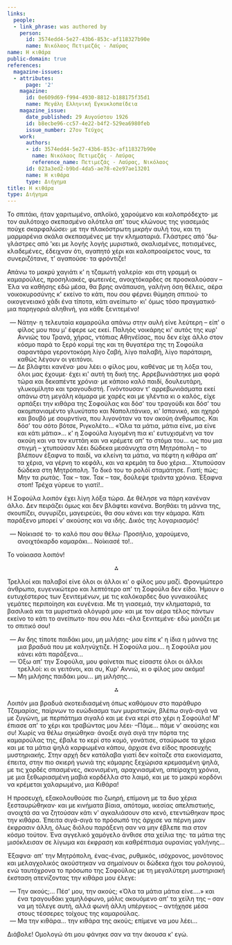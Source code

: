 ```yaml
---
links:
  people:
  - link_phrase: was authored by
    person:
      id: 3574edd4-5e27-43b6-853c-af118327b90e
      name: Νικόλαος Πετιμεζάς - Λαύρας
name: Η κιθάρα
public-domain: true
references:
  magazine-issues:
  - attributes:
      page: '2'
    magazine:
      id: 0e609d69-f994-4930-8812-b188175f35d1
      name: Μεγάλη Ελληνική Εγκυκλοπαίδεια
    magazine_issue:
      date_published: 29 Αυγούστου 1926
      id: b8ecbe96-cc57-4e22-b4f2-529ea6980feb
      issue_number: 27ον Τεύχος
    work:
      authors:
      - id: 3574edd4-5e27-43b6-853c-af118327b90e
        name: Νικόλαος Πετιμεζάς - Λαύρας
        reference_name: Πετιμεζάς - Λαύρας, Νικόλαος
      id: 023a3ed2-b9bd-4da5-ae78-e2e97ae13201
      name: Η κιθάρα
      type: Διήγημα
title: Η κιθάρα
type: Διήγημα
---
```


<main class="content" itemprop="text">
<p>Το σπιτάκι, ήταν χαριτωμένο, απλοϊκό, χαρούμενο και καλοπρόδεχτο· με τον αυλότοιχο σκεπασμένο ολότελα απ' τους κλώνους
της γιασεμιάς πούχε σκαρφαλώσει· με την πλακόστρωτη μικρήν αυλή του, και τη μαρμαρένια σκάλα σκεπασμένες με την
κληματαριά. Γλάστρες από 'δω· γλάστρες από 'κει με λογής λογής μυριστικά, σκαλισμένες, ποτισμένες, κλαδεμένες, έδειχναν
ότι, αγαπητό χέρι και καλοπροαίρετος νους, τα συνεριζότανε, τ' αγαπούσε· τα φρόντιζε!</p>

<p>Απάνω το μακρύ χαγιάτι κ' η τζαμωτή γαλερία· και στη γραμμή οι καμαρούλες, προσηλιακές, φωτεινές, ανοιχτόκαρδες σε
προσκαλούσαν &ndash;Έλα να καθήσης εδώ μέσα, θα βρης ανάπαυση, γαλήνη όση θέλεις, αέρα νοικοκυροσύνης κ' εκείνο το κάτι,
που σου φέρνει θύμηση σπιτιού· το οικογενειακό χάδι ένα τίποτα, κάτι ανείπωτο· κι' όμως τόσο πραγματικό· μια παρηγοριά
αληθινή, για κάθε ξενιτεμένο!</p>

<ol style="list-style-type: '&mdash; '">
  <li>
    Νάτην· η τελευταία καμαρούλα απάνω στην αυλή είνε λεύτερη &ndash; είπ' ο φίλος μου που μ' έφερε ως εκεί. Παληός
    νοικάρης κι' αυτός της κυρ' Αννιώς του Τρανά, χήρας, ντόπιας Αθηνέϊσας, που δεν είχε άλλο στον κόσμο παρά το ξερό
    κορμί της και τη θυγατέρα της τη Σοφούλα σαραντάρα γεροντοκόρη λίγο ζαβή, λίγο παλαβή, λίγο παράταιρη, καθώς λέγουν
    οι γειτόνοι.
  </li>
  <li>
    Δε βλάφτει κανένα· μου λέει ο φίλος μου, καθένας με τη λόξα του, όλοι μας έχουμε· έχει κι' αυτή τη δική της.
    Αρρεβωνιάστηκε μια φορά τώρα και δεκαπέντε χρόνια· με κάποιο καλό παιδί, δουλευτάρη, γλυκομίλητο και τραγουδιστή.
    Γινόντουσαν τ' αρρεβωνιάσματα εκεί απάνω στη μεγάλη κάμαρα με χαρές και με γλέντια κι ο καλός, είχε αρπάξει την
    κιθάρα της Σοφούλας και δόσ' του τραγούδι και δόσ' του ακομπανιαμέντο γλυκύτατο και Ναπολιτάνικο, κι' Ισπανικό, και
    ηχηρό και βουβό με σουρντίνα, που λιγονόταν να τον ακούη άνθρωπος. Και δόσ' του σότο βότσε, Ριγκολέτο... «Όλα τα
    μάτια, μάτια είνε, μα είνε και κάτι μάτια»... κ' η Σοφούλα λιγομένη πια κι' ευτυχισμένη να τον ακούη και να τον
    κυττάη και να κρέμετε απ' το στόμα του... ως που μια στιγμή &ndash; χτυπούσαν λέει δώδεκα μεσάνυχτα στη Μητρόπολη
    &ndash; το βλέπουν έξαφνα το παιδί, να κλείνη τα μάτια, να πέφτη η κιθάρα απ' τα χέρια, να γέρνη το κεφάλι, και να
    κρεμάη τα δυο χέρια... Χτυπούσαν δώδεκα στη Μητρόπολη. Το δικό του το ρολόϊ σταμάτησε. Γιατί; πώς; Μην τα ρωτάς. Τακ
    &ndash; τακ. Τακ &ndash; τακ, δούλεψε τριάντα χρόνια. Έξαφνα στοπ! Τρέχα γύρευε το γιατί!..
  </li>
</ol>

<p>Η Σοφούλα λοιπόν έχει λίγη λόξα τώρα. Δε θέλησε να πάρη κανέναν άλλο. Δεν πειράζει όμως και δεν βλάφτει κανένα. Βοηθάει
τη μάννα της, σκουπίζει, συγυρίζει, μαγειρεύει, θα σου κάνει και την κάμαρα. Κάτι παράξενο μπορεί ν' ακούσης και να
ιδής. Δικός της λογαριασμός!</p>

<ol style="list-style-type: '&mdash; '">
  <li>Νοίκιασέ το· το καλό που σου θέλω· Προσήλιο, χαρούμενο, ανοιχτόκαρδο καμαράκι... Νοίκιασέ το!..</li>
</ol>

<p>Το νοίκιασα λοιπόν!</p>

<div style="text-align: center; margin-bottom: 1em">⁂</div>

<p>Τρελλοί και παλαβοί είνε όλοι οι άλλοι κι' ο φίλος μου μαζί. Φρονιμώτερο άνθρωπο, ευγενικώτερο και λεπτότερο απ' τη
Σοφούλα δεν είδα. Ήμουν ο ευτυχέστερος των ξενιτεμένων, με τις καλόκαρδες δυο γυναικούλες γεμάτες περιποίηση και
ευγένεια. Με τη γιασεμιά, την κληματαριά, τα βασιλικά και τα μυριστικά ολόγυρά μου· και με τον αέρα τέλος πάντων εκείνο
το κάτι το ανείπωτο· που σου λέει &ndash;έλα ξενιτεμένε· εδώ μοιάζει με το σπιτικό σου!</p>

<ol style="list-style-type: '&mdash; '">
  <li>
    Αν δης τίποτε παιδάκι μου, μη μιλήσης· μου είπε κ' η ίδια η μάννα της μια βραδυά που με καληνύχτιζε. Η Σοφούλα
    μου... η Σοφούλα μου κάνει κάτι παράξενα...
  </li>
  <li>
    Όξω απ' την Σοφούλα, μου φαίνεται πως είσαστε όλοι οι άλλοι τρελλοί: κι οι γειτόνοι, και συ, Κυρ' Αννιώ, κι ο φίλος
    μου ακόμα!
  </li>
  <li>Μη μιλήσης παιδάκι μου... μη μιλήσης...</li>
</ol>

<div style="text-align: center; margin-bottom: 1em">⁂</div>

<p>Λοιπόν μια βραδυά σκοτειδιασμένη όπως καθόμουν στο παράθυρο Τζαμαρίας, παίρνων το ευώδιασμα των μυριστικών, βλέπω
σιγά-σιγά να με ζυγώνη, με περπάτημα σιγαλό και με ένα κερί στο χέρι η Σοφούλα! Μ' έπιασε απ' το χέρι και τραβώντας μου
λέει· &ndash;Πάμε... πάμε ν' ακούσης και συ! Χωρίς να θέλω σηκώθηκα· άνοιξε σιγά σιγά την πόρτα της καμαρούλας της,
έβαλε το κερί στο κομό, γονάτισε, σταύρωσε τα χέρια και με τα μάτια ψηλά καρφωμένα κάπου, άρχισε ένα είδος προσευχής
μυστηριακής. Στην αρχή δεν κατάλαβα γιατί δεν κοίταζε στα εικονίσματα, έπειτα, στην πιο σκιερή γωνιά της κάμαρης
ξεχώρισα κρεμασμένη ψηλά, με τις χορδές σπασμένες, σκονισμένη, αραχνιασμένη, απείραχτη χρόνια, με μια ξεθωριασμένη μαβιά
κορδέλλα στο λαιμό, και με το μακρύ κορδόνι να κρέμεται χαλαρωμένο, μια Κιθάρα!</p>

<p>Η προσευχή, εξακολουθούσε πιο ζωηρή, επίμονη με τα δυο χέρια ξεσταυρώθηκαν· και με κινήματα βίαια, απότομα, ικεσίας
απελπιστικής, ανοιχτά σα να ζητούσαν κάτι ν' αγκαλιάσουν στο κενό, ετεντώθηκαν προς την κιθάρα. Έπειτα σιγά-σιγά το
πρόσωπό της άρχισε να πέρνη μιαν έκφρασιν άλλη, όλως διόλου παράξενη σαν να μην έβλεπε πια στον κόσμο τούτον. Ένα
αγγελικό χαμόγελο άνθισε στα χείλια της· τα μάτια της μισόκλεισαν σε λίγωμα και έκφραση και καθρέπτισμα ουρανίας
γαλήνης...</p>

<p>Έξαφνα· απ' την Μητρόπολη, ένας-ένας, ρυθμικός, ισόχρονος, μονότονος και μελαγχολικός ακούστηκαν να σημαίνουν οι δώδεκα
ήχοι του ρολογιού, ενώ ταυτόχρονα το πρόσωπο της Σοφούλας με τη μεγαλύτερη μυστηριακή έκσταση ατενίζοντας την κιθάρα μου
έλεγε:</p>

<ol style="list-style-type: '&mdash; '">
  <li>
    Την ακούς;... Πέσ' μου, την ακούς; «Όλα τα μάτια μάτια είνε....» και ένα τραγουδάκι χαμηλόφωνο, μόλις ακουόμενο απ'
    τα χείλη της &ndash; σαν να μη τόλεγε αυτή, αλλά φωνή άλλη υπέργειος &ndash; αντήχησε μέσα στους τέσσερες τοίχους
    της καμαρούλας.
  </li>
  <li>Μα την κιθάρα... την κιθάρα της ακούς; επίμενε να μου λέει...</li>
</ol>

<p>Διάβολε! Ομολογώ ότι μου φάνηκε σαν να την άκουσα κ' εγώ.</p>
</main>
